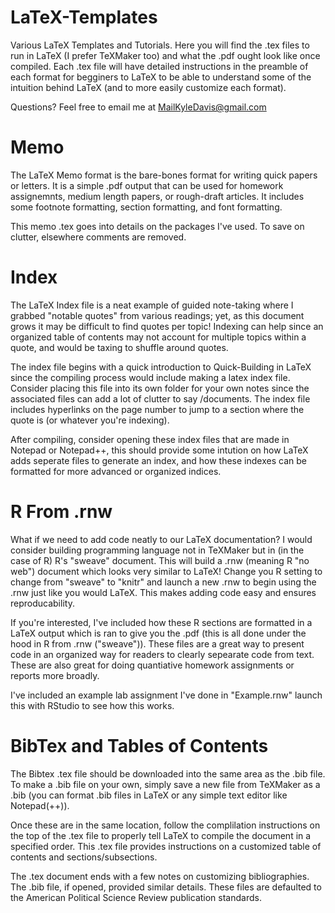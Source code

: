 # LaTeX-Templates
Various LaTeX Templates and Tutorials. Here you will find the .tex files to run in LaTeX (I prefer TeXMaker too) and what the .pdf ought look like once compiled. Each .tex file will have detailed instructions in the preamble of each format for begginers to LaTeX to be able to understand some of the intuition behind LaTeX (and to more easily customize each format). 

Questions? Feel free to email me at MailKyleDavis@gmail.com

# Memo
The LaTeX Memo format is the bare-bones format for writing quick papers or letters. It is a simple .pdf output that can be used for homework assignemnts, medium length papers, or rough-draft articles. It includes some footnote formatting, section formatting, and font formatting. 

This memo .tex goes into details on the packages I've used. To save on clutter, elsewhere comments are removed.

# Index 
The LaTeX Index file is a neat example of guided note-taking where I grabbed "notable quotes" from various readings; yet, as this document grows it may be difficult to find quotes per topic! Indexing can help since an organized table of contents may not account for multiple topics within a quote, and would be taxing to shuffle around quotes. 

The index file begins with a quick introduction to Quick-Building in LaTeX since the compiling process would include making a latex index file. Consider placing this file into its own folder for your own notes since the associated files can add a lot of clutter to say /documents. The index file includes hyperlinks on the page number to jump to a section where the quote is (or whatever you're indexing). 

After compiling, consider opening these index files that are made in Notepad or Notepad++, this should provide some intution on how LaTeX adds seperate files to generate an index, and how these indexes can be formatted for more advanced or organized indices. 

# R From .rnw
What if we need to add code neatly to our LaTeX documentation? I would consider building programming language not in TeXMaker but in (in the case of R) R's "sweave" document. This will build a .rnw (meaning R "no web") document which looks very similar to LaTeX! Change you R setting to change from "sweave" to "knitr" and launch a new .rnw to begin using the .rnw just like you would LaTeX. This makes adding code easy and ensures reproducability. 

If you're interested, I've included how these R sections are formatted in a LaTeX output which is ran to give you the .pdf (this is all done under the hood in R from .rnw ("sweave")). These files are a great way to present code in an organized way for readers to clearly sepearate code from text. These are also great for doing quantiative homework assignments or reports more broadly. 

I've included an example lab assignment I've done in "Example.rnw" launch this with RStudio to see how this works.

# BibTex and Tables of Contents
The Bibtex .tex file should be downloaded into the same area as the .bib file. To make a .bib file on your own, simply save a new file from TeXMaker as a .bib (you can format .bib files in LaTeX or any simple text editor like Notepad(++)). 

Once these are in the same location, follow the complilation instructions on the top of the .tex file to properly tell LaTeX to compile the document in a specified order. This .tex file provides instructions on a customized table of contents and sections/subsections. 

The .tex document ends with a few notes on customizing bibliographies. The .bib file, if opened, provided similar details. These files are defaulted to the American Political Science Review publication standards. 
